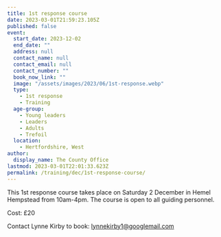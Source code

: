 ```yaml
---
title: 1st response course
date: 2023-03-01T21:59:23.105Z
published: false
event:
  start_date: 2023-12-02
  end_date: ""
  address: null
  contact_name: null
  contact_email: null
  contact_number: ""
  book_now_link: ""
  image: "/assets/images/2023/06/1st-response.webp"
  type:
    - 1st response
    - Training
  age-group:
    - Young leaders
    - Leaders
    - Adults
    - Trefoil
  location:
    - Hertfordshire, West
author:
  display_name: The County Office
lastmod: 2023-03-01T22:01:33.623Z
permalink: /training/dec/1st-response-course/
---
```

This 1st response course takes place on Saturday 2 December in Hemel Hempstead from 10am-4pm.  The course is open to all guiding personnel.

Cost: £20

Contact Lynne Kirby to book: <lynnekirby1@googlemail.com>
